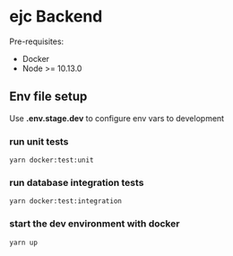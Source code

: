 # ejc Backend

Pre-requisites:

- Docker
- Node >= 10.13.0

## Env file setup

Use **.env.stage.dev** to configure env vars to development

### run unit tests

```shell
yarn docker:test:unit
```

### run database integration tests

```shell
yarn docker:test:integration
```

### start the dev environment with docker

```shell
yarn up
```
